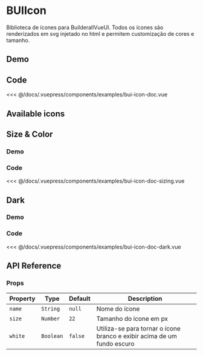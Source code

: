 # BUIIcon
Biblioteca de ícones para BuilderallVueUI. Todos os ícones são renderizados em svg injetado no html e permitem customização de cores e tamanho.

## Demo
<Demo componentName="examples-bui-icon-doc" />

## Code
<SourceCode>
<<< @/docs/.vuepress/components/examples/bui-icon-doc.vue
</SourceCode>

## Available icons
<Demo componentName="examples-bui-icon-doc-list" />

## Size & Color

### Demo
<Demo componentName="examples-bui-icon-doc-sizing" />

### Code
<SourceCode>
<<< @/docs/.vuepress/components/examples/bui-icon-doc-sizing.vue
</SourceCode>

## Dark

### Demo
<Demo componentName="examples-bui-icon-doc-dark" />

### Code
<SourceCode>
<<< @/docs/.vuepress/components/examples/bui-icon-doc-dark.vue
</SourceCode>

## API Reference

### Props

| Property | Type | Default | Description |
| -------- | ---- | ------- | ----------- |
| `name` | `String` | `null` | Nome do ícone |
| `size` | `Number` | `22` | Tamanho do ícone em px |
| `white` | `Boolean` | `false` | Utiliza-se para tornar o ícone branco e exibir acima de um fundo escuro |